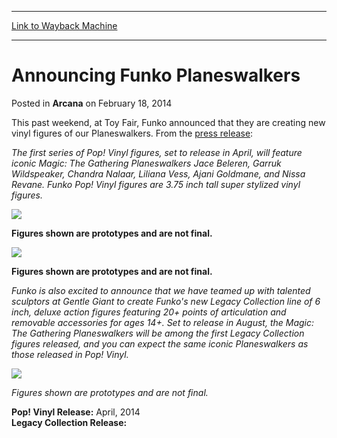
---
[Link to Wayback Machine](https://web.archive.org/web/20160324015805/http://magic.wizards.com/en/articles/archive/announcing-funko-planeswalkers-2014-02-18)

[_metadata_:description]:- "This past weekend, at Toy Fair, Funko announced that they are creating new vinyl figures of our Planeswalkers. From the press release: The first series of Pop! Vinyl figures, set to release in April, will feature iconic Magic: The Gathering Planeswalkers Jace Beleren, Garruk Wildspeaker, Chandra Nalaar, Liliana Vess, Ajani Goldmane, and Nissa Revane. Funko Pop! Vinyl figures are 3.75 inch tall super stylized vinyl figures."
[_metadata_:generator]:- "Drupal 7 (http://drupal.org)"
[_metadata_:node]:- "154886"
[_metadata_:publish_date]:- "2014-02-18"
[_metadata_:source]:- "div-main-content"
[_metadata_:title]:- "Announcing Funko Planeswalkers"
[_metadata_:wayback_capture_timestamp]:- "2016-03-24 01:58:05"
[_metadata_:wayback_raw_url]:- "https://web.archive.org/web/20160324015805id_/http://magic.wizards.com/en/articles/archive/announcing-funko-planeswalkers-2014-02-18"
[_metadata_:wayback_url]:- "http://magic.wizards.com/en/articles/archive/announcing-funko-planeswalkers-2014-02-18"
---


Announcing Funko Planeswalkers
==============================



 Posted in **Arcana**
 on February 18, 2014 










This past weekend, at Toy Fair, Funko announced that they are creating new vinyl figures of our Planeswalkers. From the [press release](http://company.wizards.com/content/funko-announces-licensing-agreement-wizards-coast-produce-magic-gathering-planeswalker):


*The first series of Pop! Vinyl figures, set to release in April, will feature iconic Magic: The Gathering Planeswalkers Jace Beleren, Garruk Wildspeaker, Chandra Nalaar, Liliana Vess, Ajani Goldmane, and Nissa Revane. Funko Pop! Vinyl figures are 3.75 inch tall super stylized vinyl figures.* 



*![](https://media.wizards.com/images/magic/daily/arcana/pnlxwvgnhr_arc_pop_3b.jpg)*
  
**Figures shown are prototypes and are not final.** 


*![](https://media.wizards.com/images/magic/daily/arcana/pnlxwvgnhr_arc_pop_3g.jpg)*
  
**Figures shown are prototypes and are not final.** 

*Funko is also excited to announce that we have teamed up with talented sculptors at Gentle Giant to create Funko's new Legacy Collection line of 6 inch, deluxe action figures featuring 20+ points of articulation and removable accessories for ages 14+. Set to release in August, the Magic: The Gathering Planeswalkers will be among the first Legacy Collection figures released, and you can expect the same iconic Planeswalkers as those released in Pop! Vinyl.* 



![](https://media.wizards.com/images/magic/daily/arcana/arc1432_legacy.jpg)
  
*Figures shown are prototypes and are not final.*
  
**Pop! Vinyl Release:** April, 2014  
**Legacy Collection Release:**







